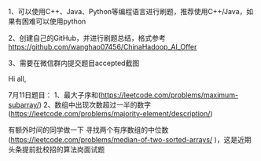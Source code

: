 1、可以使用C++、Java、Python等编程语言进行刷题，推荐使用C++/Java，如果有困难可以使用python

2、创建自己的GitHub，并进行刷题总结，格式参考
https://github.com/wanghao07456/ChinaHadoop_AI_Offer

3、需要在微信群内提交题目accepted截图

Hi all,

7月11日题目：
1、最大子序和(https://leetcode.com/problems/maximum-subarray/)
2、数组中出现次数超过一半的数字(https://leetcode.com/problems/majority-element/description/)


有额外时间的同学做一下 寻找两个有序数组的中位数
(https://leetcode.com/problems/median-of-two-sorted-arrays/ )，这是近期头条提前批校招的算法岗面试题

